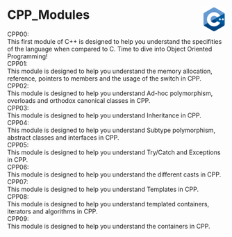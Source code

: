 # CPP_Modules <img src="https://github.com/devicons/devicon/blob/master/icons/cplusplus/cplusplus-original.svg" title="CPP" alt="CPP Logo" width="55" height="55" align="right" />&nbsp;  


<summary>CPP00:</summary>
This first module of C++ is designed to help you understand the specifities of the language when compared to C. Time to dive into Object Oriented Programming!

<summary>CPP01:</summary>
This module is designed to help you understand the memory allocation, reference, pointers to members and the usage of the switch in CPP.



<summary>CPP02:</summary>
This module is designed to help you understand Ad-hoc polymorphism, overloads and orthodox canonical classes in CPP.



<summary>CPP03:</summary>
This module is designed to help you understand Inheritance in CPP. 



<summary>CPP04:</summary>
This module is designed to help you understand Subtype polymorphism, abstract classes and interfaces in CPP.



<summary>CPP05:</summary>
This module is designed to help you understand Try/Catch and Exceptions in CPP.



<summary>CPP06:</summary>
This module is designed to help you understand the different casts in CPP.



<summary>CPP07:</summary>
This module is designed to help you understand Templates in CPP.



<summary>CPP08:</summary>
This module is designed to help you understand templated containers, iterators and algorithms in CPP.



<summary>CPP09:</summary>
This module is designed to help you understand the containers in CPP.

